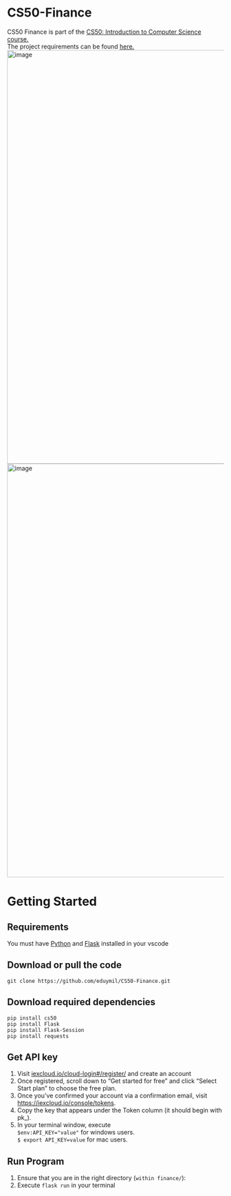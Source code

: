 # CS50-Finance
CS50 Finance is part of the <a href="https://cs50.harvard.edu/x/2022/">CS50: Introduction to Computer Science course.</a><br>
The project requirements can be found <a href = "https://cs50.harvard.edu/x/2022/psets/9/finance/">here.</a>
<img width="960" alt="image" src="https://user-images.githubusercontent.com/102196421/162373977-7c4a6e7e-54b1-439a-b7b0-f36e3bb4486d.png">
<img width="960" alt="image" src="https://user-images.githubusercontent.com/102196421/162104027-3dd64b11-a43d-4935-b34b-867700b8a278.png">
# Getting Started
## Requirements
You must have <a href="https://code.visualstudio.com/docs/python/python-tutorial">Python</a> and <a href="https://code.visualstudio.com/docs/python/tutorial-flask">Flask</a> installed in your vscode<br>
## Download or pull the code
`git clone https://github.com/eduymil/CS50-Finance.git`
## Download required dependencies
`pip install cs50`<br>
`pip install Flask`<br>
`pip install Flask-Session`<br>
`pip install requests`<br>
## Get API key
1. Visit <a href="https://iexcloud.io/cloud-login#/register/">iexcloud.io/cloud-login#/register/</a> and create an account<br>
2. Once registered, scroll down to “Get started for free” and click “Select Start plan” to choose the free plan.<br>
3. Once you’ve confirmed your account via a confirmation email, visit <a href="https://iexcloud.io/console/tokens">https://iexcloud.io/console/tokens. </a><br>
4. Copy the key that appears under the Token column (it should begin with pk_).<br>
5. In your terminal window, execute <br>
`$env:API_KEY="value"` for windows users.<br>
`$ export API_KEY=value` for mac users.
## Run Program
1. Ensure that you are in the right directory (`within finance/`):
2. Execute `flask run` in your terminal
